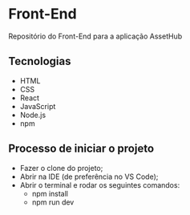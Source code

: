 # Front-End
Repositório do Front-End para a aplicação AssetHub

## Tecnologias

- HTML
- CSS
- React
- JavaScript
- Node.js
- npm

## Processo de iniciar o projeto

- Fazer o clone do projeto;
- Abrir na IDE (de preferência no VS Code);
- Abrir o terminal e rodar os seguintes comandos:
  - npm install
  - npm run dev
